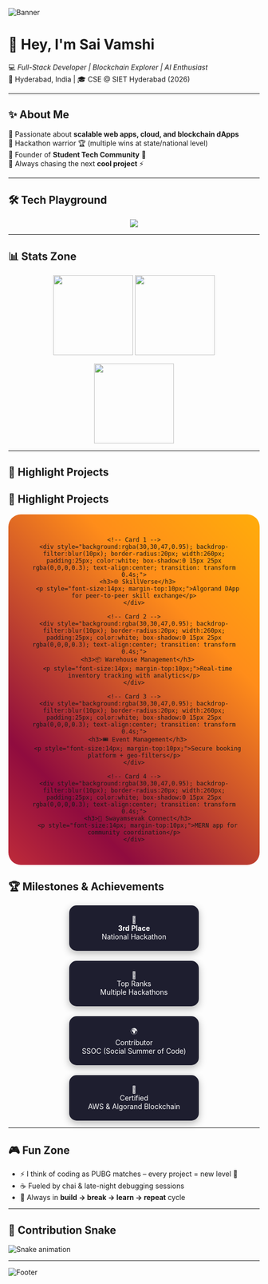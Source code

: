 <!-- Profile Banner -->
![Banner](https://capsule-render.vercel.app/api?type=waving&color=0:FF5733,100:900C3F&height=200&section=header&text=Palamuri%20Sai%20Vamshi%20🚀&fontSize=35&fontColor=ffffff&animation=fadeIn&fontAlignY=35)

# 👋 Hey, I'm Sai Vamshi  

💻 *Full-Stack Developer | Blockchain Explorer | AI Enthusiast*  
📍 Hyderabad, India | 🎓 CSE @ SIET Hyderabad (2026)  

---

## ✨ About Me  
🔹 Passionate about **scalable web apps, cloud, and blockchain dApps**  
🔹 Hackathon warrior 🏆 (multiple wins at state/national level)  
🔹 Founder of **Student Tech Community** 🚀  
🔹 Always chasing the next **cool project** ⚡  

---

## 🛠️ Tech Playground  
<p align="center">
  <img src="https://skillicons.dev/icons?i=js,react,nodejs,express,mongodb,nextjs,java,python,c,php,angular,bootstrap,html,css,mysql,aws,firebase,git,github" />
</p>

---

## 📊 Stats Zone  
<p align="center">
  <img src="https://github-readme-stats.vercel.app/api?username=palamurisaivamshi&show_icons=true&theme=tokyonight" height="160"/>
  <img src="https://github-readme-streak-stats.herokuapp.com/?user=palamurisaivamshi&theme=tokyonight" height="160"/>
</p>

<p align="center">
  <img src="https://github-readme-stats.vercel.app/api/top-langs/?username=palamurisaivamshi&layout=compact&theme=tokyonight" height="160"/>
</p>

---

## 🚀 Highlight Projects  
## 🚀 Highlight Projects

<div align="center" style="position:relative;">

  <!-- Animated Gradient Background -->
  <div style="position:absolute; width:100%; height:100%; top:0; left:0; z-index:-1; overflow:hidden; border-radius:25px;">
    <div style="position:absolute; width:150%; height:150%; background:linear-gradient(45deg,#FF5733,#900C3F,#FF8D1A,#FFC300); animation: slidebg 25s linear infinite;"></div>
  </div>

  <!-- Cards Container -->
  <div style="display:flex; flex-wrap:wrap; justify-content:center; gap:20px; padding:30px;">

    <!-- Card 1 -->
    <div style="background:rgba(30,30,47,0.95); backdrop-filter:blur(10px); border-radius:20px; width:260px; padding:25px; color:white; box-shadow:0 15px 25px rgba(0,0,0,0.3); text-align:center; transition: transform 0.4s;">
      <h3>🌐 SkillVerse</h3>
      <p style="font-size:14px; margin-top:10px;">Algorand DApp for peer-to-peer skill exchange</p>
    </div>

    <!-- Card 2 -->
    <div style="background:rgba(30,30,47,0.95); backdrop-filter:blur(10px); border-radius:20px; width:260px; padding:25px; color:white; box-shadow:0 15px 25px rgba(0,0,0,0.3); text-align:center; transition: transform 0.4s;">
      <h3>📦 Warehouse Management</h3>
      <p style="font-size:14px; margin-top:10px;">Real-time inventory tracking with analytics</p>
    </div>

    <!-- Card 3 -->
    <div style="background:rgba(30,30,47,0.95); backdrop-filter:blur(10px); border-radius:20px; width:260px; padding:25px; color:white; box-shadow:0 15px 25px rgba(0,0,0,0.3); text-align:center; transition: transform 0.4s;">
      <h3>🎟️ Event Management</h3>
      <p style="font-size:14px; margin-top:10px;">Secure booking platform + geo-filters</p>
    </div>

    <!-- Card 4 -->
    <div style="background:rgba(30,30,47,0.95); backdrop-filter:blur(10px); border-radius:20px; width:260px; padding:25px; color:white; box-shadow:0 15px 25px rgba(0,0,0,0.3); text-align:center; transition: transform 0.4s;">
      <h3>🤝 Swayamsevak Connect</h3>
      <p style="font-size:14px; margin-top:10px;">MERN app for community coordination</p>
    </div>

  </div>
</div>

<!-- CSS Animation -->
<style>
@keyframes slidebg {
  0% { transform: translateX(0) translateY(0); }
  50% { transform: translateX(-25%) translateY(-25%); }
  100% { transform: translateX(0) translateY(0); }
}

div[style*="transition: transform"]:hover {
  transform: scale(1.05);
}
</style>

## 🏆 Milestones & Achievements  
<div align="center" style="display:flex; gap:20px; flex-wrap:wrap; justify-content:center;"> <div style="background:#1E1E2F; color:#fff; padding:20px; border-radius:15px; width:220px; text-align:center; box-shadow:0 5px 15px rgba(0,0,0,0.3);"> 🥉<br> <b>3rd Place</b><br> National Hackathon </div> <div style="background:#1E1E2F; color:#fff; padding:20px; border-radius:15px; width:220px; text-align:center; box-shadow:0 5px 15px rgba(0,0,0,0.3);"> 🏅<br> Top Ranks<br> Multiple Hackathons </div> <div style="background:#1E1E2F; color:#fff; padding:20px; border-radius:15px; width:220px; text-align:center; box-shadow:0 5px 15px rgba(0,0,0,0.3);"> 🌍<br> Contributor<br> SSOC (Social Summer of Code) </div> <div style="background:#1E1E2F; color:#fff; padding:20px; border-radius:15px; width:220px; text-align:center; box-shadow:0 5px 15px rgba(0,0,0,0.3);"> 📜<br> Certified<br> AWS & Algorand Blockchain </div> </div>

---

## 🎮 Fun Zone  
- ⚡ I think of coding as PUBG matches – every project = new level 🎯  
- ☕ Fueled by chai & late-night debugging sessions  
- 🌱 Always in **build → break → learn → repeat** cycle  

---

## 🐍 Contribution Snake  
![Snake animation](https://raw.githubusercontent.com/palamurisaivamshi/palamurisaivamshi/output/github-contribution-grid-snake.svg)

---

<!-- Footer Banner -->
![Footer](https://capsule-render.vercel.app/api?type=waving&color=0:900C3F,100:FF5733&height=120&section=footer)
